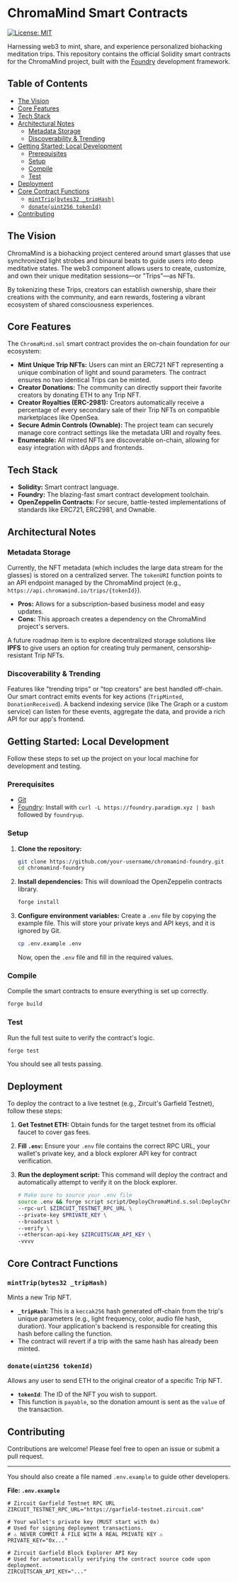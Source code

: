 # ChromaMind Smart Contracts

[![License: MIT](https://img.shields.io/badge/License-MIT-yellow.svg)](https://opensource.org/licenses/MIT)

Harnessing web3 to mint, share, and experience personalized biohacking meditation trips. This repository contains the official Solidity smart contracts for the ChromaMind project, built with the [Foundry](https://getfoundry.sh/) development framework.

## Table of Contents

- [The Vision](#the-vision)
- [Core Features](#core-features)
- [Tech Stack](#tech-stack)
- [Architectural Notes](#architectural-notes)
  - [Metadata Storage](#metadata-storage)
  - [Discoverability & Trending](#discoverability--trending)
- [Getting Started: Local Development](#getting-started-local-development)
  - [Prerequisites](#prerequisites)
  - [Setup](#setup)
  - [Compile](#compile)
  - [Test](#test)
- [Deployment](#deployment)
- [Core Contract Functions](#core-contract-functions)
  - [`mintTrip(bytes32 _tripHash)`](#minttripbytes32-_triphash)
  - [`donate(uint256 tokenId)`](#donateuint256-tokenid)
- [Contributing](#contributing)

## The Vision

ChromaMind is a biohacking project centered around smart glasses that use synchronized light strobes and binaural beats to guide users into deep meditative states. The web3 component allows users to create, customize, and own their unique meditation sessions—or "Trips"—as NFTs.

By tokenizing these Trips, creators can establish ownership, share their creations with the community, and earn rewards, fostering a vibrant ecosystem of shared consciousness experiences.

## Core Features

The `ChromaMind.sol` smart contract provides the on-chain foundation for our ecosystem:

- **Mint Unique Trip NFTs:** Users can mint an ERC721 NFT representing a unique combination of light and sound parameters. The contract ensures no two identical Trips can be minted.
- **Creator Donations:** The community can directly support their favorite creators by donating ETH to any Trip NFT.
- **Creator Royalties (ERC-2981):** Creators automatically receive a percentage of every secondary sale of their Trip NFTs on compatible marketplaces like OpenSea.
- **Secure Admin Controls (Ownable):** The project team can securely manage core contract settings like the metadata URI and royalty fees.
- **Enumerable:** All minted NFTs are discoverable on-chain, allowing for easy integration with dApps and frontends.

## Tech Stack

- **Solidity:** Smart contract language.
- **Foundry:** The blazing-fast smart contract development toolchain.
- **OpenZeppelin Contracts:** For secure, battle-tested implementations of standards like ERC721, ERC2981, and Ownable.

## Architectural Notes

### Metadata Storage

Currently, the NFT metadata (which includes the large data stream for the glasses) is stored on a centralized server. The `tokenURI` function points to an API endpoint managed by the ChromaMind project (e.g., `https://api.chromamind.io/trips/{tokenId}`).

- **Pros:** Allows for a subscription-based business model and easy updates.
- **Cons:** This approach creates a dependency on the ChromaMind project's servers.

A future roadmap item is to explore decentralized storage solutions like **IPFS** to give users an option for creating truly permanent, censorship-resistant Trip NFTs.

### Discoverability & Trending

Features like "trending trips" or "top creators" are best handled off-chain. Our smart contract emits events for key actions (`TripMinted`, `DonationReceived`). A backend indexing service (like The Graph or a custom service) can listen for these events, aggregate the data, and provide a rich API for our app's frontend.

## Getting Started: Local Development

Follow these steps to set up the project on your local machine for development and testing.

### Prerequisites

- [Git](https://git-scm.com/book/en/v2/Getting-Started-Installing-Git)
- [Foundry](https://getfoundry.sh/): Install with `curl -L https://foundry.paradigm.xyz | bash` followed by `foundryup`.

### Setup

1.  **Clone the repository:**
    ```bash
    git clone https://github.com/your-username/chromamind-foundry.git
    cd chromamind-foundry
    ```

2.  **Install dependencies:**
    This will download the OpenZeppelin contracts library.
    ```bash
    forge install
    ```

3.  **Configure environment variables:**
    Create a `.env` file by copying the example file. This will store your private keys and API keys, and it is ignored by Git.
    ```bash
    cp .env.example .env
    ```
    Now, open the `.env` file and fill in the required values.

### Compile

Compile the smart contracts to ensure everything is set up correctly.
```bash
forge build
```

### Test

Run the full test suite to verify the contract's logic.
```bash
forge test
```
You should see all tests passing.

## Deployment

To deploy the contract to a live testnet (e.g., Zircuit's Garfield Testnet), follow these steps:

1.  **Get Testnet ETH:** Obtain funds for the target testnet from its official faucet to cover gas fees.
2.  **Fill `.env`:** Ensure your `.env` file contains the correct RPC URL, your wallet's private key, and a block explorer API key for contract verification.
3.  **Run the deployment script:**
    This command will deploy the contract and automatically attempt to verify it on the block explorer.

    ```bash
    # Make sure to source your .env file
    source .env && forge script script/DeployChromaMind.s.sol:DeployChromaMind \
    --rpc-url $ZIRCUIT_TESTNET_RPC_URL \
    --private-key $PRIVATE_KEY \
    --broadcast \
    --verify \
    --etherscan-api-key $ZIRCUITSCAN_API_KEY \
    -vvvv
    ```

## Core Contract Functions

### `mintTrip(bytes32 _tripHash)`

Mints a new Trip NFT.

-   **`_tripHash`**: This is a `keccak256` hash generated off-chain from the trip's unique parameters (e.g., light frequency, color, audio file hash, duration). Your application's backend is responsible for creating this hash before calling the function.
-   The contract will revert if a trip with the same hash has already been minted.

### `donate(uint256 tokenId)`

Allows any user to send ETH to the original creator of a specific Trip NFT.

-   **`tokenId`**: The ID of the NFT you wish to support.
-   This function is `payable`, so the donation amount is sent as the `value` of the transaction.

## Contributing

Contributions are welcome! Please feel free to open an issue or submit a pull request.

---
You should also create a file named `.env.example` to guide other developers.

**File: `.env.example`**
```
# Zircuit Garfield Testnet RPC URL
ZIRCUIT_TESTNET_RPC_URL="https://garfield-testnet.zircuit.com"

# Your wallet's private key (MUST start with 0x)
# Used for signing deployment transactions.
# ⚠️ NEVER COMMIT A FILE WITH A REAL PRIVATE KEY ⚠️
PRIVATE_KEY="0x..."

# Zircuit Garfield Block Explorer API Key
# Used for automatically verifying the contract source code upon deployment.
ZIRCUITSCAN_API_KEY="..."
```